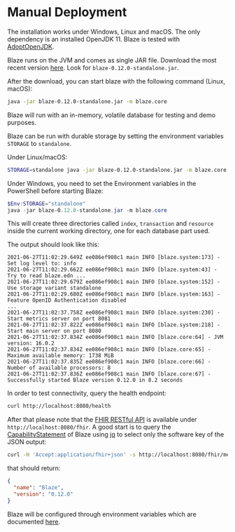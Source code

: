 # Manual Deployment

The installation works under Windows, Linux and macOS. The only dependency is an installed OpenJDK 11. Blaze is tested with [AdoptOpenJDK][1].

Blaze runs on the JVM and comes as single JAR file. Download the most recent version [here](https://github.com/samply/blaze/releases/tag/v0.12.0). Look for `blaze-0.12.0-standalone.jar`.

After the download, you can start blaze with the following command (Linux, macOS):

```sh
java -jar blaze-0.12.0-standalone.jar -m blaze.core
```

Blaze will run with an in-memory, volatile database for testing and demo purposes.

Blaze can be run with durable storage by setting the environment variables `STORAGE` to `standalone`. 

Under Linux/macOS:

```sh
STORAGE=standalone java -jar blaze-0.12.0-standalone.jar -m blaze.core
```

Under Windows, you need to set the Environment variables in the PowerShell before starting Blaze:

```powershell
$Env:STORAGE="standalone"
java -jar blaze-0.12.0-standalone.jar -m blaze.core
```

This will create three directories called `index`, `transaction` and `resource` inside the current working directory, one for each database part used.

The output should look like this:

```text
2021-06-27T11:02:29.649Z ee086ef908c1 main INFO [blaze.system:173] - Set log level to: info
2021-06-27T11:02:29.662Z ee086ef908c1 main INFO [blaze.system:43] - Try to read blaze.edn ...
2021-06-27T11:02:29.679Z ee086ef908c1 main INFO [blaze.system:152] - Use storage variant standalone
2021-06-27T11:02:29.680Z ee086ef908c1 main INFO [blaze.system:163] - Feature OpenID Authentication disabled
...
2021-06-27T11:02:37.758Z ee086ef908c1 main INFO [blaze.system:230] - Start metrics server on port 8081
2021-06-27T11:02:37.822Z ee086ef908c1 main INFO [blaze.system:218] - Start main server on port 8080
2021-06-27T11:02:37.834Z ee086ef908c1 main INFO [blaze.core:64] - JVM version: 16.0.2
2021-06-27T11:02:37.834Z ee086ef908c1 main INFO [blaze.core:65] - Maximum available memory: 1738 MiB
2021-06-27T11:02:37.835Z ee086ef908c1 main INFO [blaze.core:66] - Number of available processors: 8
2021-06-27T11:02:37.836Z ee086ef908c1 main INFO [blaze.core:67] - Successfully started Blaze version 0.12.0 in 8.2 seconds
```

In order to test connectivity, query the health endpoint:

```sh
curl http://localhost:8080/health
```

After that please note that the [FHIR RESTful API](https://www.hl7.org/fhir/http.html) is available under `http://localhost:8080/fhir`. A good start is to query the [CapabilityStatement](https://www.hl7.org/fhir/capabilitystatement.html) of Blaze using [jq](https://stedolan.github.io/jq/) to select only the software key of the JSON output:

```sh
curl -H 'Accept:application/fhir+json' -s http://localhost:8080/fhir/metadata | jq .software
```

that should return:

```json
{
  "name": "Blaze",
  "version": "0.12.0"
}
```

Blaze will be configured through environment variables which are documented [here][2].

[1]: <https://adoptopenjdk.net>
[2]: <environment-variables.md>

